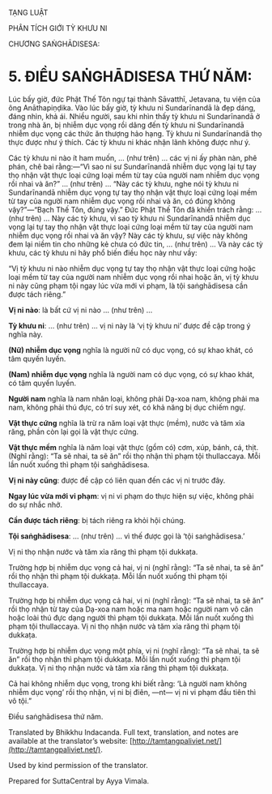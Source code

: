  

TẠNG LUẬT

PHÂN TÍCH GIỚI TỲ KHƯU NI

CHƯƠNG SAṄGHĀDISESA:

# 5\. ĐIỀU SAṄGHĀDISESA THỨ NĂM:

Lúc bấy giờ, đức Phật Thế Tôn ngự tại thành Sāvatthī, Jetavana, tu viện của ông Anāthapiṇḍika. Vào lúc bấy giờ, tỳ khưu ni Sundarīnandā là đẹp dáng, đáng nhìn, khả ái. Nhiều người, sau khi nhìn thấy tỳ khưu ni Sundarīnandā ở trong nhà ăn, bị nhiễm dục vọng rồi dâng đến tỳ khưu ni Sundarīnandā nhiễm dục vọng các thức ăn thượng hảo hạng. Tỳ khưu ni Sundarīnandā thọ thực được như ý thích. Các tỳ khưu ni khác nhận lãnh không được như ý.

Các tỳ khưu ni nào ít ham muốn, … (như trên) … các vị ni ấy phàn nàn, phê phán, chê bai rằng:—“Vì sao ni sư Sundarīnandā nhiễm dục vọng lại tự tay thọ nhận vật thực loại cứng loại mềm từ tay của người nam nhiễm dục vọng rồi nhai và ăn?” … (như trên) … “Này các tỳ khưu, nghe nói tỳ khưu ni Sundarīnandā nhiễm dục vọng tự tay thọ nhận vật thực loại cứng loại mềm từ tay của người nam nhiễm dục vọng rồi nhai và ăn, có đúng không vậy?”—“Bạch Thế Tôn, đúng vậy.” Đức Phật Thế Tôn đã khiển trách rằng: … (như trên) … Này các tỳ khưu, vì sao tỳ khưu ni Sundarīnandā nhiễm dục vọng lại tự tay thọ nhận vật thực loại cứng loại mềm từ tay của người nam nhiễm dục vọng rồi nhai và ăn vậy? Này các tỳ khưu, sự việc này không đem lại niềm tin cho những kẻ chưa có đức tin, … (như trên) … Và này các tỳ khưu, các tỳ khưu ni hãy phổ biến điều học này như vầy:

“Vị tỳ khưu ni nào nhiễm dục vọng tự tay thọ nhận vật thực loại cứng hoặc loại mềm từ tay của người nam nhiễm dục vọng rồi nhai hoặc ăn, vị tỳ khưu ni này cũng phạm tội ngay lúc vừa mới vi phạm, là tội saṅghādisesa cần được tách riêng.”

**Vị ni nào**: là bất cứ vị ni nào … (như trên) …

**Tỳ khưu ni**: … (như trên) … vị ni này là ‘vị tỳ khưu ni’ được đề cập trong ý nghĩa này.

**(Nữ) nhiễm dục vọng** nghĩa là người nữ có dục vọng, có sự khao khát, có tâm quyến luyến.

**(Nam) nhiễm dục vọng** nghĩa là người nam có dục vọng, có sự khao khát, có tâm quyến luyến.

**Người nam** nghĩa là nam nhân loại, không phải Dạ-xoa nam, không phải ma nam, không phải thú đực, có trí suy xét, có khả năng bị dục chiếm ngự.

**Vật thực cứng** nghĩa là trừ ra năm loại vật thực (mềm), nước và tăm xỉa răng, phần còn lại gọi là vật thực cứng.

**Vật thực mềm** nghĩa là năm loại vật thực (gồm có) cơm, xúp, bánh, cá, thịt. (Nghĩ rằng): “Ta sẽ nhai, ta sẽ ăn” rồi thọ nhận thì phạm tội thullaccaya. Mỗi lần nuốt xuống thì phạm tội saṅghādisesa.

**Vị ni này cũng**: được đề cập có liên quan đến các vị ni trước đây.

**Ngay lúc vừa mới vi phạm**: vị ni vi phạm do thực hiện sự việc, không phải do sự nhắc nhở.

**Cần được tách riêng**: bị tách riêng ra khỏi hội chúng.

**Tội saṅghādisesa**: … (như trên) … vì thế được gọi là ‘tội saṅghādisesa.’

Vị ni thọ nhận nước và tăm xỉa răng thì phạm tội dukkaṭa.

Trường hợp bị nhiễm dục vọng cả hai, vị ni (nghĩ rằng): “Ta sẽ nhai, ta sẽ ăn” rồi thọ nhận thì phạm tội dukkaṭa. Mỗi lần nuốt xuống thì phạm tội thullaccaya.

Trường hợp bị nhiễm dục vọng cả hai, vị ni (nghĩ rằng): “Ta sẽ nhai, ta sẽ ăn” rồi thọ nhận từ tay của Dạ-xoa nam hoặc ma nam hoặc người nam vô căn hoặc loài thú đực dạng người thì phạm tội dukkaṭa. Mỗi lần nuốt xuống thì phạm tội thullaccaya. Vị ni thọ nhận nước và tăm xỉa răng thì phạm tội dukkaṭa.

Trường hợp bị nhiễm dục vọng một phía, vị ni (nghĩ rằng): “Ta sẽ nhai, ta sẽ ăn” rồi thọ nhận thì phạm tội dukkaṭa. Mỗi lần nuốt xuống thì phạm tội dukkaṭa. Vị ni thọ nhận nước và tăm xỉa răng thì phạm tội dukkaṭa.

Cả hai không nhiễm dục vọng, trong khi biết rằng: ‘Là người nam không nhiễm dục vọng’ rồi thọ nhận, vị ni bị điên, ―nt― vị ni vi phạm đầu tiên thì vô tội.”

Điều saṅghādisesa thứ năm.

Translated by Bhikkhu Indacanda. Full text, translation, and notes are available at the translator’s website: [http://tamtangpaliviet.net/](http://tamtangpaliviet.net/).

Used by kind permission of the translator.

Prepared for SuttaCentral by Ayya Vimala.